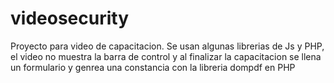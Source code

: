 # videosecurity
Proyecto para video de capacitacion.
Se usan algunas librerias de Js y PHP, el video no muestra la barra de control y al finalizar la capacitacion se llena un formulario y genrea una constancia con la libreria dompdf en PHP 

